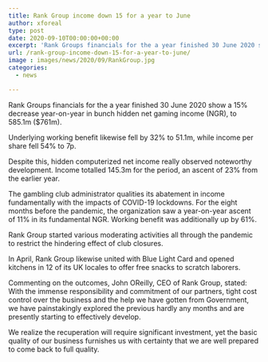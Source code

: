 ```yaml
---
title: Rank Group income down 15 for a year to June
author: xforeal 
type: post
date: 2020-09-10T00:00:00+00:00
excerpt: 'Rank Groups financials for the a year finished 30 June 2020 show a 15&amp;percnt; decrease year-on-year in bunch hidden net gaming income (NGR), to 585 '
url: /rank-group-income-down-15-for-a-year-to-june/
image : images/news/2020/09/RankGroup.jpg
categories:
  - news

---
```

Rank Groups financials for the a year finished 30 June 2020 show a 15&percnt; decrease year-on-year in bunch hidden net gaming income (NGR), to 585.1m ($761m). 

Underlying working benefit likewise fell by 32&percnt; to 51.1m, while income per share fell 54&percnt; to 7p. 

Despite this, hidden computerized net income really observed noteworthy development. Income totalled 145.3m for the period, an ascent of 23&percnt; from the earlier year. 

The gambling club administrator qualities its abatement in income fundamentally with the impacts of COVID-19 lockdowns. For the eight months before the pandemic, the organization saw a year-on-year ascent of 11&percnt; in its fundamental NGR. Working benefit was additionally up by 61&percnt;. 

Rank Group started various moderating activities all through the pandemic to restrict the hindering effect of club closures. 

In April, Rank Group likewise united with Blue Light Card and opened kitchens in 12 of its UK locales to offer free snacks to scratch laborers. 

Commenting on the outcomes, John OReilly, CEO of Rank Group, stated: With the immense responsibility and commitment of our partners, tight cost control over the business and the help we have gotten from Government, we have painstakingly explored the previous hardly any months and are presently starting to effectively develop. 

We realize the recuperation will require significant investment, yet the basic quality of our business furnishes us with certainty that we are well prepared to come back to full quality.